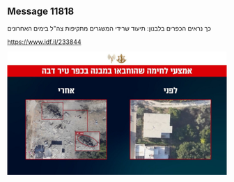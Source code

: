 ## Message 11818

כך נראים הכפרים בלבנון:
תיעוד שרידי המשגרים מתקיפות צה"ל בימים האחרונים

https://www.idf.il/233844

![Photo](11818/11818_photo.jpg)

